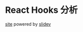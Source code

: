 # React Hooks 分析

[site](https://zhangyu1818.github.io/react-hooks-analysis) powered by [slidev](https://github.com/slidevjs/slidev)
